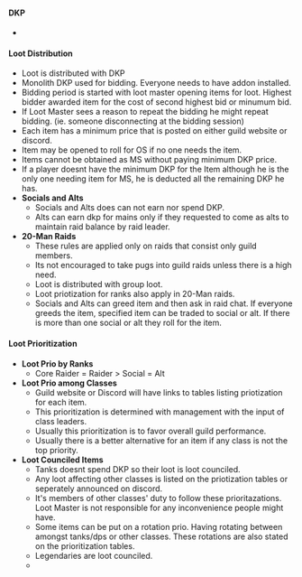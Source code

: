  #### DKP
- 
 #### Loot Distribution
 - Loot is distributed with DKP
 - Monolith DKP used for bidding. Everyone needs to have addon installed.
 - Bidding period is started with loot master opening items for loot. Highest bidder awarded item for the cost of second highest bid or minumum bid.
 - If Loot Master sees a reason to repeat the bidding he might repeat bidding. (ie. someone disconnecting at the bidding session)
 - Each item has a minimum price that is posted on either guild website or discord.
 - Item may be opened to roll for OS if no one needs the item.
 - Items cannot be obtained as MS without paying minimum DKP price.
 - If a player doesnt have the minimum DKP for the Item although he is the only one needing item for MS, he is deducted all the remaining DKP he has.
- **Socials and Alts**
	- Socials and Alts does can not earn nor spend DKP.
	- Alts can earn dkp for mains only if they requested to come as alts to maintain raid balance by raid leader.
- **20-Man Raids**
	- These rules are applied only on raids that consist only guild members.
	- Its not encouraged to take pugs into guild raids unless there is a high need.
	- Loot is distributed with group loot.
	- Loot priotization for ranks also apply in 20-Man raids.
	- Socials and Alts can greed item and then ask in raid chat. If everyone greeds the item, specified item can be traded to social or alt. If there is more than one social or alt they roll for the item.
 #### Loot Prioritization
- **Loot Prio by Ranks**
	 - Core Raider = Raider > Social = Alt
 - **Loot Prio among Classes**
	 - Guild website or Discord will have links to tables listing priotization for each item.
	 - This prioritization is determined with management with the input of class leaders.
	 - Usually this prioritization is to favor overall guild performance.
	 - Usually there is a better alternative for an item if any class is not the top priority.
- **Loot Counciled Items**
	- Tanks doesnt spend DKP so their loot is loot counciled. 
	- Any loot affecting other classes is listed on the priotization tables or seperately announced on discord.
	- It's members of other classes' duty to follow these prioritazations. Loot Master is not responsible for any inconvenience people might have.
	- Some items can be put on a rotation prio. Having rotating between amongst tanks/dps or other classes. These rotations are also stated on the prioritization tables.
	- Legendaries are loot counciled.
	- 
<!--stackedit_data:
eyJoaXN0b3J5IjpbMjAzNDQxMjMxNSwtMTM2ODc0OTk1MywtNT
U5Njk2MzAwXX0=
-->